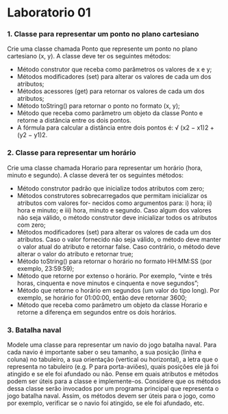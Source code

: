 # Laboratorio 01

### 1. Classe para representar um ponto no plano cartesiano
Crie uma classe chamada Ponto que represente um ponto no plano cartesiano (x, y). A classe
deve ter os seguintes métodos:
- Método construtor que receba como parâmetros os valores de x e y;
- Métodos modificadores (set) para alterar os valores de cada um dos atributos;
- Métodos acessores (get) para retornar os valores de cada um dos atributos;
- Método toString() para retornar o ponto no formato (x, y);
- Método que receba como parâmetro um objeto da classe Ponto e retorne a distância entre os
dois pontos.
- A fórmula para calcular a distância entre dois pontos é:
√
(x2 − x1)2 + (y2 − y1)2.

### 2. Classe para representar um horário
Crie uma classe chamada Horario para representar um horário (hora, minuto e segundo). A classe
deverá ter os seguintes métodos:
- Método construtor padrão que inicialize todos atributos com zero;
- Métodos construtores sobrecarregados que permitam inicializar os atributos com valores for-
necidos como argumentos para: i) hora; ii) hora e minuto; e iii) hora, minuto e segundo. Caso
algum dos valores não seja válido, o método construtor deve inicializar todos os atributos com
zero;
- Métodos modificadores (set) para alterar os valores de cada um dos atributos. Caso o valor
fornecido não seja válido, o método deve manter o valor atual do atributo e retornar false. Caso
contrário, o método deve alterar o valor do atributo e retornar true;
- Método toString() para retornar o horário no formato HH:MM:SS (por exemplo, 23:59:59);
- Método que retorne por extenso o horário. Por exemplo, “vinte e três horas, cinquenta e nove
minutos e cinquenta e nove segundos”;
- Método que retorne o horário em segundos (um valor do tipo long). Por exemplo, se horário for
01:00:00, então deve retornar 3600;
- Método que receba como parâmetro um objeto da classe Horario e retorne a diferença em
segundos entre os dois horários.

### 3. Batalha naval
Modele uma classe para representar um navio do jogo batalha naval. Para cada navio é importante
saber o seu tamanho, a sua posição (linha e coluna) no tabuleiro, a sua orientação (vertical ou
horizontal), a letra que o representa no tabuleiro (e.g. P para porta-aviões), quais posições ele já foi
atingido e se ele foi afundado ou não. Pense em quais atributos e métodos podem ser úteis para a
classe e implemente-os. Considere que os métodos dessa classe serão invocados por um programa
principal que representa o jogo batalha naval. Assim, os métodos devem ser úteis para o jogo, como
por exemplo, verificar se o navio foi atingido, se ele foi afundado, etc.